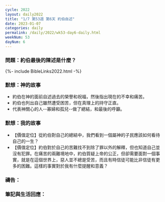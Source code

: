 ```yaml
---
cycle: 2022
layout: daily2022
title: "1/7 第53週 第6天 約伯自述"
date: 2023-01-07
categories: daily
permalink: /daily/2022/wk53-day6-daily.html
weekNum: 53
dayNum: 6
---
```


### 問題：約伯最後的陳述是什麼？

{%- include BibleLinks2022.html -%}

### 默想：神的故事
+ 約伯在神的面前自述過去的榮譽和祝福，然後指出現在的不幸和痛苦。
+ 約伯也列出自己雖然遭受困苦，但在真理上的持守正直。
+ 代表神關心的人--寡婦和孤兒--做了總結，和最後的呼籲。

### 默想：我的故事
+ 【價值定位】從約伯對自己的總結中，我們看到一個屬神的子民應該如何看待自己的一生？
+ 【價值定位】約伯對於自己的苦難找不到除了罪以外的解釋，但也知道自己並沒有犯罪。在痛苦的兩難境地中，約伯質疑上帝的公正，但卻需要面對一個事實，就是在這個世界上，惡人並不總是受苦，而且有時信徒可能比非信徒有更多的困難。這樣的事實對於我有什麼提醒和意義？

### 禱告：

### 筆記與生活回應：
